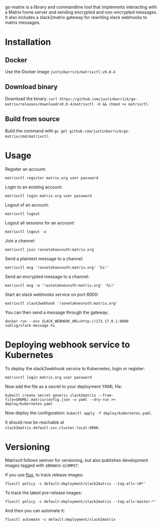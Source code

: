 go-matrix is a library and commandline tool that implements interacting with a Matrix home server and sending encrypted and
non-encrypted messages. It also includes a slack2matrix gateway for rewriting slack webhooks to matrix messages.

# Installation

## Docker

Use the Docker image `justinbarrick/matrixctl:v0.0.4`

## Download binary

Download the binary: `curl https://github.com/justinbarrick/go-matrix/releases/download/v0.0.4/matrixctl -O && chmod +x matrixctl`.

## Build from source

Build the command with `go get github.com/justinbarrick/go-matrix/cmd/matrixctl`.

# Usage

Register an account:

```
matrixctl register matrix.org user password
```

Login to an existing account:

```
matrixctl login matrix.org user password
```

Logout of an account:

```
matrixctl logout
```

Logout all sessions for an account:

```
matrixctl logout -a
```

Join a channel:

```
matrixctl join !asnetahoesnuth:matrix.org
```

Send a plaintext message to a channel:

```
matrixctl msg '!asnetahoesnuth:matrix.org' 'hi!'
```

Send an encrypted message to a channel:

```
matrixctl msg -e '!asnetahoesnuth:matrix.org' 'hi!'
```

Start an slack webhooks service on port 8000:

```
matrixctl slack2webhook '!asnetahoesnuth:matrix.org'
```

You can then send a message through the gateway:

```
docker run --env SLACK_WEBHOOK_URL=http://172.17.0.1:8000 suhlig/slack-message hi
```

# Deploying webhook service to Kubernetes

To deploy the slack2webhook service to Kubernetes, login or register:

```
matrixctl login matrix.org user password
```

Now add the file as a secret to your deployment YAML file:

```
kubectl create secret generic slack2matrix --from-file=$HOME/.matrix/config.json -o yaml --dry-run >> deploy/kubernetes.yaml
```

Now deploy the configuration: `kubectl apply -f deploy/kubernetes.yaml`.

It should now be reachable at `slack2matrix.default.svc.cluster.local:8000`.

# Versioning

Matrixctl follows semver for versioning, but also publishes development images tagged
with `$BRANCH-$COMMIT`.

If you use [flux](https://github.com/weaveworks/flux), to track release images:

```
fluxctl policy -c default:deployment/slack2matrix --tag-all='v0*'
```

To track the latest pre-release images:

```
fluxctl policy -c default:deployment/slack2matrix --tag-all='master-*'
```

And then you can automate it:

```
fluxctl automate -c default:deployment/slack2matrix
```

